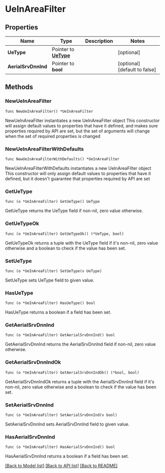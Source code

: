 # UeInAreaFilter

## Properties

Name | Type | Description | Notes
------------ | ------------- | ------------- | -------------
**UeType** | Pointer to [**UeType**](UeType.md) |  | [optional] 
**AerialSrvDnnInd** | Pointer to **bool** |  | [optional] [default to false]

## Methods

### NewUeInAreaFilter

`func NewUeInAreaFilter() *UeInAreaFilter`

NewUeInAreaFilter instantiates a new UeInAreaFilter object
This constructor will assign default values to properties that have it defined,
and makes sure properties required by API are set, but the set of arguments
will change when the set of required properties is changed

### NewUeInAreaFilterWithDefaults

`func NewUeInAreaFilterWithDefaults() *UeInAreaFilter`

NewUeInAreaFilterWithDefaults instantiates a new UeInAreaFilter object
This constructor will only assign default values to properties that have it defined,
but it doesn't guarantee that properties required by API are set

### GetUeType

`func (o *UeInAreaFilter) GetUeType() UeType`

GetUeType returns the UeType field if non-nil, zero value otherwise.

### GetUeTypeOk

`func (o *UeInAreaFilter) GetUeTypeOk() (*UeType, bool)`

GetUeTypeOk returns a tuple with the UeType field if it's non-nil, zero value otherwise
and a boolean to check if the value has been set.

### SetUeType

`func (o *UeInAreaFilter) SetUeType(v UeType)`

SetUeType sets UeType field to given value.

### HasUeType

`func (o *UeInAreaFilter) HasUeType() bool`

HasUeType returns a boolean if a field has been set.

### GetAerialSrvDnnInd

`func (o *UeInAreaFilter) GetAerialSrvDnnInd() bool`

GetAerialSrvDnnInd returns the AerialSrvDnnInd field if non-nil, zero value otherwise.

### GetAerialSrvDnnIndOk

`func (o *UeInAreaFilter) GetAerialSrvDnnIndOk() (*bool, bool)`

GetAerialSrvDnnIndOk returns a tuple with the AerialSrvDnnInd field if it's non-nil, zero value otherwise
and a boolean to check if the value has been set.

### SetAerialSrvDnnInd

`func (o *UeInAreaFilter) SetAerialSrvDnnInd(v bool)`

SetAerialSrvDnnInd sets AerialSrvDnnInd field to given value.

### HasAerialSrvDnnInd

`func (o *UeInAreaFilter) HasAerialSrvDnnInd() bool`

HasAerialSrvDnnInd returns a boolean if a field has been set.


[[Back to Model list]](../README.md#documentation-for-models) [[Back to API list]](../README.md#documentation-for-api-endpoints) [[Back to README]](../README.md)


